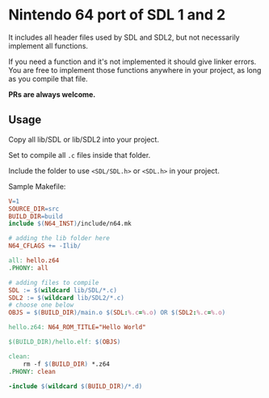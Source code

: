 # Nintendo 64 port of SDL 1 and 2

It includes all header files used by SDL and SDL2, but not necessarily implement all functions.

If you need a function and it's not implemented it should give linker errors. You are free to implement those functions anywhere in your project, as long as you compile that file.

**PRs are always welcome.**

## Usage

Copy all lib/SDL or lib/SDL2 into your project.

Set to compile all `.c` files inside that folder.

Include the folder to use `<SDL/SDL.h>` or `<SDL.h>` in your project.

Sample Makefile:
```Makefile
V=1
SOURCE_DIR=src
BUILD_DIR=build
include $(N64_INST)/include/n64.mk

# adding the lib folder here
N64_CFLAGS += -Ilib/

all: hello.z64
.PHONY: all

# adding files to compile
SDL := $(wildcard lib/SDL/*.c)
SDL2 := $(wildcard lib/SDL2/*.c)
# choose one below
OBJS = $(BUILD_DIR)/main.o $(SDL:%.c=%.o) OR $(SDL2:%.c=%.o)

hello.z64: N64_ROM_TITLE="Hello World"

$(BUILD_DIR)/hello.elf: $(OBJS)

clean:
	rm -f $(BUILD_DIR) *.z64
.PHONY: clean

-include $(wildcard $(BUILD_DIR)/*.d)
```
